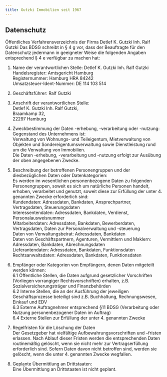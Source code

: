 ```yaml
---
title: Gutzki Immobilien seit 1967
---
```


## Datenschutz

Öffentliches Verfahrensverzeichnis der Firma Detlef K. Gutzki Inh. Ralf Gutzki
Das BDSG schreibt in § 4 g vor, dass der Beauftragte für den Datenschutz jedermann in geeigneter Weise die folgenden Angaben entsprechend § 4 e verfügbar zu machen hat:

1. Name der verantwortlichen Stelle: Detlef K. Gutzki Inh. Ralf Gutzki<br>
Handelsregister: Amtsgericht Hamburg<br>
Registernummer: Hamburg HRA 84242<br>
Umsatzsteuer-Ident-Nummer: DE 114 103 514<br> 

2. Geschäftsführer: Ralf Gutzki

3. Anschrift der verantwortlichen Stelle:<br> 
          Detlef K. Gutzki Inh. Ralf Gutzki,<br>
          Braamkamp 32,<br>
          22297 Hamburg

4. Zweckbestimmung der Daten -erhebung, -verarbeitung oder -nutzung:<br> 
Gegenstand des Unternehmens ist:<br> 
Verwaltung von Wohnungs- und Teileigentum, Mietverwaltung von Objekten und Sondereigentumsverwaltung sowie Dienstleistung rund um die Verwaltung von Immobilien.<br> 
Die Daten -erhebung, -verarbeitung und -nutzung erfolgt zur Ausübung der oben angegebenen Zwecke.

5. Beschreibung der betroffenen Personengruppen und der diesbezüglichen Daten oder Datenkategorien:<br>
Es werden im wesentlichen personenbezogene Daten zu folgenden Personengruppen, soweit es sich um natürliche Personen handelt, erhoben, verarbeitet und genutzt, soweit diese zur Erfüllung der unter 4. genannten Zwecke erforderlich sind:<br>
Kundendaten: Adressdaten, Bankdaten, Ansprechpartner, Vertragsdaten, Steuerungsdaten<br> 
Interessentendaten: Adressdaten, Bankdaten, Verdienst, Personalausweisnummer<br> 
Mitarbeiterdaten: Adressdaten, Bankdaten, Bewerberdaten, Vertragsdaten, Daten zur Personalverwaltung und -steuerung<br> 
Daten von Verwaltungsbeirat: Adressdaten, Bankdaten<br> 
Daten von Geschäftspartnern, Agenturen, Vermittlern und Maklern: Adressdaten, Bankdaten, Abrechnungsdaten<br> 
Lieferantendaten: Adressdaten, Bankdaten, Funktionsdaten<br>
Rechtsanwaltsdaten: Adressdaten, Bankdaten, Funktionsdaten<br>

6. Empfänger oder Kategorien von Empfängern, denen Daten mitgeteilt werden können:<br> 
6.1 Öffentliche Stellen, die Daten aufgrund gesetzlicher Vorschriften (Vorliegen vorrangiger Rechtsvorschriften) erhalten, z.B. Sozialversicherungsträger und Finanzbehörden<br>
6.2 Interne Stellen, die an der Ausführung der jeweiligen Geschäftsprozesse beteiligt sind z.B. Buchhaltung, Rechnungswesen, Einkauf und EDV<br>
6.3 Externe Auftragnehmer entsprechend §11 BDSG (Verarbeitung oder Nutzung personenbezogener Daten im Auftrag)<br> 
6.4 Externe Stellen zur Erfüllung der unter 4. genannten Zwecke

7. Regelfristen für die Löschung der Daten<br>
Der Gesetzgeber hat vielfältige Aufbewahrungsvorschriften und –fristen erlassen. Nach Ablauf dieser Fristen werden die entsprechenden Daten routinemäßig gelöscht, wenn sie nicht mehr zur Vertragserfüllung erforderlich sind. Sofern Daten davon nicht betroffen sind, werden sie gelöscht, wenn die unter 4. genannten Zwecke wegfallen.

8. Geplante Übermittlung an Drittstaaten:<br>
Eine Übermittlung an Drittstaaten ist nicht geplant.

